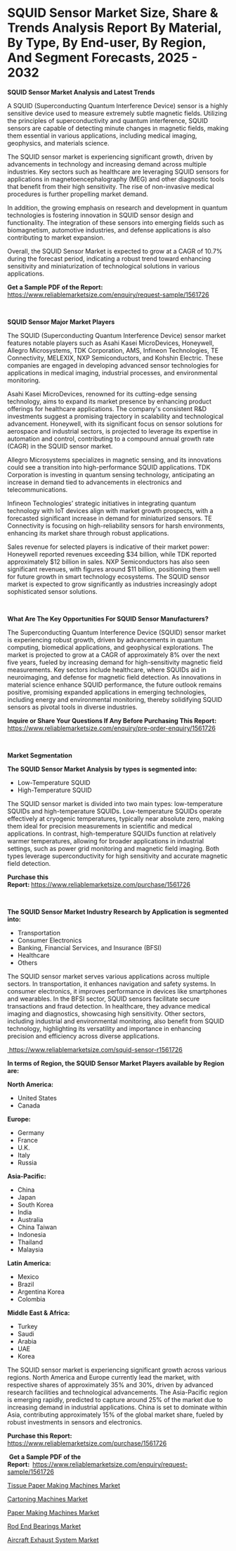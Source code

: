<p><h1>SQUID Sensor Market Size, Share & Trends Analysis Report By Material, By Type, By End-user, By Region, And Segment Forecasts, 2025 - 2032</h1></p><p><strong>SQUID Sensor Market Analysis and Latest Trends</strong></p>
<p><p>A SQUID (Superconducting Quantum Interference Device) sensor is a highly sensitive device used to measure extremely subtle magnetic fields. Utilizing the principles of superconductivity and quantum interference, SQUID sensors are capable of detecting minute changes in magnetic fields, making them essential in various applications, including medical imaging, geophysics, and materials science.</p><p>The SQUID sensor market is experiencing significant growth, driven by advancements in technology and increasing demand across multiple industries. Key sectors such as healthcare are leveraging SQUID sensors for applications in magnetoencephalography (MEG) and other diagnostic tools that benefit from their high sensitivity. The rise of non-invasive medical procedures is further propelling market demand.</p><p>In addition, the growing emphasis on research and development in quantum technologies is fostering innovation in SQUID sensor design and functionality. The integration of these sensors into emerging fields such as biomagnetism, automotive industries, and defense applications is also contributing to market expansion. </p><p>Overall, the SQUID Sensor Market is expected to grow at a CAGR of 10.7% during the forecast period, indicating a robust trend toward enhancing sensitivity and miniaturization of technological solutions in various applications.</p></p>
<p><strong>Get a Sample PDF of the Report:&nbsp;</strong> <a href="https://www.reliablemarketsize.com/enquiry/request-sample/1561726?utm_campaign=1898&utm_medium=2&utm_source=Github&utm_content=ia&utm_term=08042025&utm_id=squid-sensor">https://www.reliablemarketsize.com/enquiry/request-sample/1561726</a></p>
<p>&nbsp;</p>
<p><strong>SQUID Sensor Major Market Players</strong></p>
<p><p>The SQUID (Superconducting Quantum Interference Device) sensor market features notable players such as Asahi Kasei MicroDevices, Honeywell, Allegro Microsystems, TDK Corporation, AMS, Infineon Technologies, TE Connectivity, MELEXIX, NXP Semiconductors, and Kohshin Electric. These companies are engaged in developing advanced sensor technologies for applications in medical imaging, industrial processes, and environmental monitoring.</p><p>Asahi Kasei MicroDevices, renowned for its cutting-edge sensing technology, aims to expand its market presence by enhancing product offerings for healthcare applications. The company's consistent R&D investments suggest a promising trajectory in scalability and technological advancement. Honeywell, with its significant focus on sensor solutions for aerospace and industrial sectors, is projected to leverage its expertise in automation and control, contributing to a compound annual growth rate (CAGR) in the SQUID sensor market.</p><p>Allegro Microsystems specializes in magnetic sensing, and its innovations could see a transition into high-performance SQUID applications. TDK Corporation is investing in quantum sensing technology, anticipating an increase in demand tied to advancements in electronics and telecommunications.</p><p>Infineon Technologies’ strategic initiatives in integrating quantum technology with IoT devices align with market growth prospects, with a forecasted significant increase in demand for miniaturized sensors. TE Connectivity is focusing on high-reliability sensors for harsh environments, enhancing its market share through robust applications.</p><p>Sales revenue for selected players is indicative of their market power: Honeywell reported revenues exceeding $34 billion, while TDK reported approximately $12 billion in sales. NXP Semiconductors has also seen significant revenues, with figures around $11 billion, positioning them well for future growth in smart technology ecosystems. The SQUID sensor market is expected to grow significantly as industries increasingly adopt sophisticated sensor solutions.</p></p>
<p>&nbsp;</p>
<p><strong>What Are The Key Opportunities For SQUID Sensor Manufacturers?</strong></p>
<p><p>The Superconducting Quantum Interference Device (SQUID) sensor market is experiencing robust growth, driven by advancements in quantum computing, biomedical applications, and geophysical explorations. The market is projected to grow at a CAGR of approximately 8% over the next five years, fueled by increasing demand for high-sensitivity magnetic field measurements. Key sectors include healthcare, where SQUIDs aid in neuroimaging, and defense for magnetic field detection. As innovations in material science enhance SQUID performance, the future outlook remains positive, promising expanded applications in emerging technologies, including energy and environmental monitoring, thereby solidifying SQUID sensors as pivotal tools in diverse industries.</p></p>
<p><strong>Inquire or Share Your Questions If Any Before Purchasing This Report:</strong> <a href="https://www.reliablemarketsize.com/enquiry/pre-order-enquiry/1561726?utm_campaign=1898&utm_medium=2&utm_source=Github&utm_content=ia&utm_term=08042025&utm_id=squid-sensor">https://www.reliablemarketsize.com/enquiry/pre-order-enquiry/1561726</a></p>
<p>&nbsp;</p>
<p><strong>Market Segmentation</strong></p>
<p><strong>The SQUID Sensor Market Analysis by types is segmented into:</strong></p>
<p><ul><li>Low-Temperature SQUID</li><li>High-Temperature SQUID</li></ul></p>
<p><p>The SQUID sensor market is divided into two main types: low-temperature SQUIDs and high-temperature SQUIDs. Low-temperature SQUIDs operate effectively at cryogenic temperatures, typically near absolute zero, making them ideal for precision measurements in scientific and medical applications. In contrast, high-temperature SQUIDs function at relatively warmer temperatures, allowing for broader applications in industrial settings, such as power grid monitoring and magnetic field imaging. Both types leverage superconductivity for high sensitivity and accurate magnetic field detection.</p></p>
<p><strong>Purchase this Report:&nbsp;</strong><a href="https://www.reliablemarketsize.com/purchase/1561726?utm_campaign=1898&utm_medium=2&utm_source=Github&utm_content=ia&utm_term=08042025&utm_id=squid-sensor">https://www.reliablemarketsize.com/purchase/1561726</a></p>
<p>&nbsp;</p>
<p><strong>The SQUID Sensor Market Industry Research by Application is segmented into:</strong></p>
<p><ul><li>Transportation</li><li>Consumer Electronics</li><li>Banking, Financial Services, and Insurance (BFSI)</li><li>Healthcare</li><li>Others</li></ul></p>
<p><p>The SQUID sensor market serves various applications across multiple sectors. In transportation, it enhances navigation and safety systems. In consumer electronics, it improves performance in devices like smartphones and wearables. In the BFSI sector, SQUID sensors facilitate secure transactions and fraud detection. In healthcare, they advance medical imaging and diagnostics, showcasing high sensitivity. Other sectors, including industrial and environmental monitoring, also benefit from SQUID technology, highlighting its versatility and importance in enhancing precision and efficiency across diverse applications.</p></p>
<p><a href="https://www.reliablemarketsize.com/squid-sensor-r1561726?utm_campaign=1898&utm_medium=2&utm_source=Github&utm_content=ia&utm_term=08042025&utm_id=squid-sensor">&nbsp;https://www.reliablemarketsize.com/squid-sensor-r1561726</a></p>
<p><strong>In terms of Region, the SQUID Sensor Market Players available by Region are:</strong></p>
<p>
    <p> <strong> North America: </strong>
        <ul>
            <li>United States</li>
            <li>Canada</li>
        </ul>
        </p> 
    <p> <strong> Europe: </strong>
        <ul>
            <li>Germany</li>
            <li>France</li>
            <li>U.K.</li>
            <li>Italy</li>
            <li>Russia</li>
        </ul>
        </p> 
    <p> <strong> Asia-Pacific: </strong>
        <ul>
            <li>China</li>
            <li>Japan</li>
            <li>South Korea</li>
            <li>India</li>
            <li>Australia</li>
            <li>China Taiwan</li>
            <li>Indonesia</li>
            <li>Thailand</li>
            <li>Malaysia</li>
        </ul>
        </p> 
    <p> <strong> Latin America: </strong>
        <ul>
            <li>Mexico</li>
            <li>Brazil</li>
            <li>Argentina Korea</li>
            <li>Colombia</li>
        </ul>
        </p> 
    <p> <strong> Middle East & Africa: </strong>
        <ul>
            <li>Turkey</li>
            <li>Saudi</li>
            <li>Arabia</li>
            <li>UAE</li>
            <li>Korea</li>
        </ul>
    </p>
    </p>
<p><p>The SQUID sensor market is experiencing significant growth across various regions. North America and Europe currently lead the market, with respective shares of approximately 35% and 30%, driven by advanced research facilities and technological advancements. The Asia-Pacific region is emerging rapidly, predicted to capture around 25% of the market due to increasing demand in industrial applications. China is set to dominate within Asia, contributing approximately 15% of the global market share, fueled by robust investments in sensors and electronics.</p></p>
<p><strong>Purchase this Report: </strong><a href="https://www.reliablemarketsize.com/purchase/1561726?utm_campaign=1898&utm_medium=2&utm_source=Github&utm_content=ia&utm_term=08042025&utm_id=squid-sensor">https://www.reliablemarketsize.com/purchase/1561726</a></p>
<p>&nbsp;<strong>Get a Sample PDF of the Report:&nbsp;&nbsp;</strong><a href="https://www.reliablemarketsize.com/enquiry/request-sample/1561726?utm_campaign=1898&utm_medium=2&utm_source=Github&utm_content=ia&utm_term=08042025&utm_id=squid-sensor">https://www.reliablemarketsize.com/enquiry/request-sample/1561726</a></p>
<p><strong></strong></p>
<p><p><a href="https://github.com/marfosamiko7/Market-Research-Report-List-1/blob/main/tissue-paper-making-machines-market.md?utm_campaign=1898&utm_medium=2&utm_source=Github&utm_content=ia&utm_term=08042025&utm_id=squid-sensor">Tissue Paper Making Machines Market</a></p><p><a href="https://github.com/gierlravasty/Market-Research-Report-List-1/blob/main/cartoning-machines-market.md?utm_campaign=1898&utm_medium=2&utm_source=Github&utm_content=ia&utm_term=08042025&utm_id=squid-sensor">Cartoning Machines Market</a></p><p><a href="https://github.com/bawksmaedamu/Market-Research-Report-List-1/blob/main/paper-making-machines-market.md?utm_campaign=1898&utm_medium=2&utm_source=Github&utm_content=ia&utm_term=08042025&utm_id=squid-sensor">Paper Making Machines Market</a></p><p><a href="https://github.com/shongranch73/Market-Research-Report-List-1/blob/main/rod-end-bearings-market.md?utm_campaign=1898&utm_medium=2&utm_source=Github&utm_content=ia&utm_term=08042025&utm_id=squid-sensor">Rod End Bearings Market</a></p><p><a href="https://github.com/amourdeeks8j/Market-Research-Report-List-1/blob/main/aircraft-exhaust-system-market.md?utm_campaign=1898&utm_medium=2&utm_source=Github&utm_content=ia&utm_term=08042025&utm_id=squid-sensor">Aircraft Exhaust System Market</a></p></p>